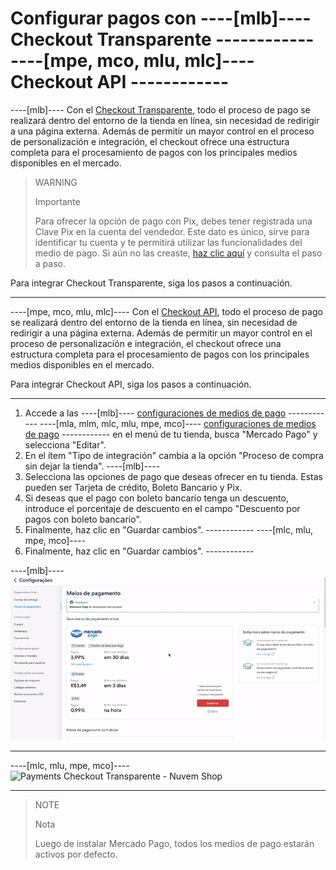 # Configurar pagos con ----[mlb]---- Checkout Transparente ------------ ----[mpe, mco, mlu, mlc]---- Checkout API ------------

----[mlb]----
Con el [Checkout Transparente](/developers/es/guides/checkout-api/landing), todo el proceso de pago se realizará dentro del entorno de la tienda en línea, sin necesidad de redirigir a una página externa. Además de permitir un mayor control en el proceso de personalización e integración, el checkout ofrece una estructura completa para el procesamiento de pagos con los principales medios disponibles en el mercado.

> WARNING
>
> Importante
>
> Para ofrecer la opción de pago con Pix, debes tener registrada una Clave Pix en la cuenta del vendedor. Este dato es único, sirve para identificar tu cuenta y te permitirá utilizar las funcionalidades del medio de pago. Si aún no las creaste, [haz clic aquí](https://www.youtube.com/watch?v=60tApKYVnkA) y consulta el paso a paso.

Para integrar Checkout Transparente, siga los pasos a continuación.

------------
----[mpe, mco, mlu, mlc]----
Con el [Checkout API](/developers/es/guides/checkout-api/landing), todo el proceso de pago se realizará dentro del entorno de la tienda en línea, sin necesidad de redirigir a una página externa. Además de permitir un mayor control en el proceso de personalización e integración, el checkout ofrece una estructura completa para el procesamiento de pagos con los principales medios disponibles en el mercado.

Para integrar Checkout API, siga los pasos a continuación.

------------

1. Accede a las ----[mlb]---- [configuraciones de medios de pago](https://lojavirtualnuvem.com.br/admin/payments/) ------------ ----[mla, mlm, mlc, mlu, mpe, mco]---- [configuraciones de medios de pago](https://mitiendanube.com/admin/payments/) ------------ en el menú de tu tienda, busca "Mercado Pago" y selecciona "Editar".
2. En el ítem "Tipo de integración" cambia a la opción "Proceso de compra sin dejar la tienda".
----[mlb]----
3. Selecciona las opciones de pago que deseas ofrecer en tu tienda. Estas pueden ser Tarjeta de crédito, Boleto Bancario y Pix.
4. Si deseas que el pago con boleto bancario tenga un descuento, introduce el porcentaje de descuento en el campo "Descuento por pagos con boleto bancario".
5. Finalmente, haz clic en "Guardar cambios". ------------
----[mlc, mlu, mpe, mco]---- 
3. Finalmente, haz clic en "Guardar cambios". ------------

----[mlb]----
![Payments Checkout Transparente - Nuvem Shop](/images/nuvemshop/nuvemshop_checkout_transparente_2.gif) 

------------
----[mlc, mlu, mpe, mco]----
![Payments Checkout Transparente - Nuvem Shop](/images/nuvemshop/mx_tiendanube_checkout_transparente.gif)

------------

> NOTE
>
> Nota
>
> Luego de instalar Mercado Pago, todos los medios de pago estarán activos por defecto.